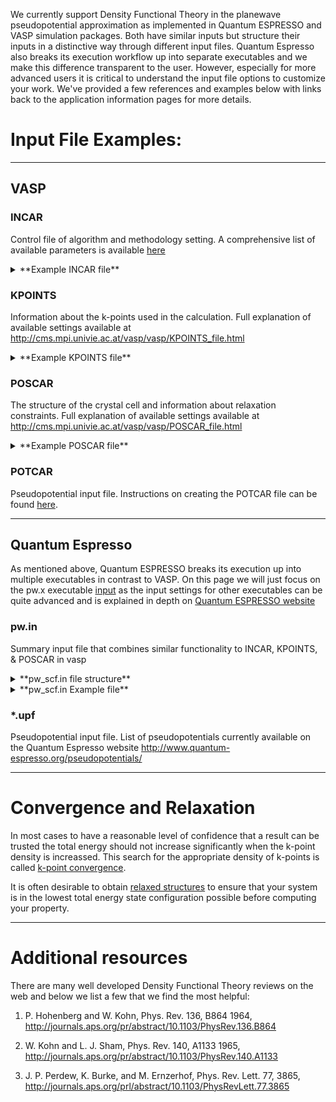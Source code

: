 <!-- by MH -->

We currently support Density Functional Theory in the planewave pseudopotential approximation as implemented in Quantum ESPRESSO and VASP simulation packages. Both have similar inputs but structure their inputs in a distinctive way through different input files. Quantum Espresso also breaks its execution workflow up into separate executables and we make this difference transparent to the user.  However, especially for more advanced users it is critical to understand the input file options to customize your work.  We've provided a few references and examples below with links back to the application information pages for more details.

# Input File Examples:

<hr>

## VASP

### INCAR

Control file of algorithm and methodology setting. A comprehensive list of available parameters is available [here](http://cms.mpi.univie.ac.at/wiki/index.php/Category:INCAR)

<details>
<summary>**Example INCAR file**</summary>
```
System = diamond Si
ISTART = 0         Job type: 0 = new,  1 = continuation,  2 = same cutoff
ISMEAR = 0         Electronic State Broadening: 4 = tetrahedron, 1 = Fermi, 0 = Gaussian
SIGMA = 0.1        Size of smearing of electronic states in eV
LWAVE = .FALSE.    Do not output the wavefunctions file WAVECAR
LCHARG = .FALSE.   Do not output the charge density file CHGCAR
```
</details>

### KPOINTS

Information about the k-points used in the calculation.  Full explanation of available settings available at http://cms.mpi.univie.ac.at/vasp/vasp/KPOINTS_file.html

<details>
<summary>**Example KPOINTS file**</summary>
```
k-points file with gamma point only
 0
Gamma
 1 1 1
 0  0  0
```
</details>

### POSCAR

The structure of the crystal cell and information about relaxation constraints.  Full explanation of available settings available at http://cms.mpi.univie.ac.at/vasp/vasp/POSCAR_file.html

<details>
<summary>**Example POSCAR file**</summary>
```
cubic diamond Si
   5.5
 0.0    0.5     0.5
 0.5    0.0     0.5
 0.5    0.5     0.0
  Si
  2
Direct
 -0.125 -0.125 -0.125 Si
  0.125  0.125  0.125 Si
```
</details>

### POTCAR

Pseudopotential input file.  Instructions on creating the POTCAR file can be found [here](http://cms.mpi.univie.ac.at/vasp/vasp/POTCAR_file.html).

<hr>

## Quantum Espresso

As mentioned above, Quantum ESPRESSO breaks its execution up into multiple executables in contrast to VASP.  On this page we will just focus on the pw.x executable [input](http://www.quantum-espresso.org/wp-content/uploads/Doc/INPUT_PW.html) as the input settings for other executables can be quite advanced and is explained in depth on [Quantum ESPRESSO website](http://www.quantum-espresso.org/users-manual/input-data-description/)

### pw.in

Summary input file that combines similar functionality to INCAR, KPOINTS, & POSCAR in vasp

<details>
<summary>**pw_scf.in file structure**</summary>
```
&CONTROL
  ...
/
&SYSTEM
 ...
/
&ELECTRONS
...
/
[ &IONS
  ...
 / ]
[ &CELL
  ...
 / ]
ATOMIC_SPECIES
 X  Mass_X  PseudoPot_X
 Y  Mass_Y  PseudoPot_Y
 Z  Mass_Z  PseudoPot_Z
ATOMIC_POSITIONS { alat | bohr | crystal | angstrom | crystal_sg }
  X 0.0  0.0  0.0  {if_pos(1) if_pos(2) if_pos(3)}
  Y 0.5  0.0  0.0
  Z O.0  0.2  0.2
K_POINTS { tpiba | automatic | crystal | gamma | tpiba_b | crystal_b | tpiba_c | crystal_c }
if (gamma)
   nothing to read
if (automatic)
   nk1, nk2, nk3, k1, k2, k3
if (not automatic)
   nks
   xk_x, xk_y, xk_z,  wk
[ CELL_PARAMETERS { alat | bohr | angstrom }
   v1(1) v1(2) v1(3)
   v2(1) v2(2) v2(3)
   v3(1) v3(2) v3(3) ]
[ OCCUPATIONS
   f_inp1(1)  f_inp1(2)  f_inp1(3) ... f_inp1(10)
   f_inp1(11) f_inp1(12) ... f_inp1(nbnd)
 [ f_inp2(1)  f_inp2(2)  f_inp2(3) ... f_inp2(10)
   f_inp2(11) f_inp2(12) ... f_inp2(nbnd) ] ]
[ CONSTRAINTS
   nconstr  { constr_tol }
   constr_type(.)   constr(1,.)   constr(2,.) [ constr(3,.)   constr(4,.) ] { constr_target(.) } ]
[ ATOMIC_FORCES
   label_1 Fx(1) Fy(1) Fz(1)
   .....
   label_n Fx(n) Fy(n) Fz(n) ]
```
</details>

<details>
<summary>**pw_scf.in Example file**</summary>
```
 &control
    prefix='silicon',
    pseudo_dir='directory_where_pp-files_are_kept'
    outdir = 'temporary_directory_for_large_files',
 /
 &system
    ibrav =  2,
    celldm(1) = 10.2,
    nat =  2,
    ntyp = 1,
    ecutwfc = 12.0
 /
 &electrons
 /
ATOMIC_SPECIES
 Si  28.086  Si.vbc.UPF
ATOMIC_POSITIONS
 Si 0.00 0.00 0.00
 Si 0.25 0.25 0.25
K_POINTS
   2
   0.25 0.25 0.75 3.0
   0.25 0.25 0.25 1.0
```
</details>

### *.upf

Pseudopotential input file.  List of pseudopotentials currently available on the Quantum Espresso website http://www.quantum-espresso.org/pseudopotentials/

<hr>

# Convergence and Relaxation

In most cases to have a reasonable level of confidence that a result can be trusted the total energy should not increase significantly when the k-point density is increassed.  This search for the appropriate density of k-points is called [k-point convergence](convergence-algorithms.md).

It is often desirable to obtain [relaxed structures](structural-relaxation.md) to ensure that your system is in the lowest total energy state configuration possible before computing your property.

<hr>

# Additional resources

There are many well developed Density Functional Theory reviews on the web and below we list a few that we find the most helpful:
1. P. Hohenberg and W. Kohn, Phys. Rev. 136, B864 1964, http://journals.aps.org/pr/abstract/10.1103/PhysRev.136.B864

2. W. Kohn and L. J. Sham, Phys. Rev. 140, A1133 1965, http://journals.aps.org/pr/abstract/10.1103/PhysRev.140.A1133

3. J. P. Perdew, K. Burke, and M. Ernzerhof, Phys. Rev. Lett. 77, 3865, http://journals.aps.org/prl/abstract/10.1103/PhysRevLett.77.3865


